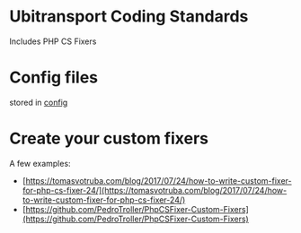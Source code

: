 # Ubitransport Coding Standards

Includes PHP CS Fixers

# Config files

stored in [config](config)

# Create your custom fixers

A few examples:
* [https://tomasvotruba.com/blog/2017/07/24/how-to-write-custom-fixer-for-php-cs-fixer-24/](https://tomasvotruba.com/blog/2017/07/24/how-to-write-custom-fixer-for-php-cs-fixer-24/)
* [https://github.com/PedroTroller/PhpCSFixer-Custom-Fixers](https://github.com/PedroTroller/PhpCSFixer-Custom-Fixers)

